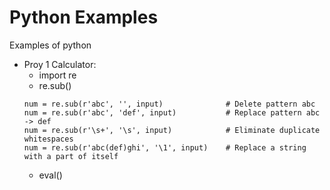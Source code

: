 # Python Examples

Examples of python

* Proy 1 Calculator:
    * import re
    * re.sub()
    ```{r, engine='python', count_lines}
    num = re.sub(r'abc', '', input)              # Delete pattern abc
    num = re.sub(r'abc', 'def', input)           # Replace pattern abc -> def
    num = re.sub(r'\s+', '\s', input)            # Eliminate duplicate whitespaces
    num = re.sub(r'abc(def)ghi', '\1', input)    # Replace a string with a part of itself
    ```
    * eval()
